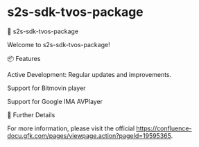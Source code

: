 # s2s-sdk-tvos-package
🚀 s2s-sdk-tvos-package

Welcome to s2s-sdk-tvos-package!

📦 Features




Active Development: Regular updates and improvements.



Support for Bitmovin player



Support for Google IMA AVPlayer

🔗 Further Details


For more information, please visit the official https://confluence-docu.gfk.com/pages/viewpage.action?pageId=19595365.



